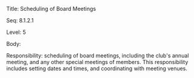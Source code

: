 Title:  Scheduling of Board Meetings

Seq:    8.1.2.1

Level:  5

Body:

Responsibility: scheduling of board meetings, including the club's annual meeting, and any other special meetings of members. This responsibility includes setting dates and times, and coordinating with meeting venues. 

